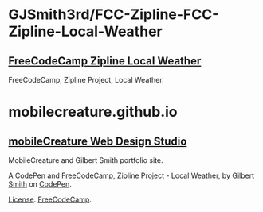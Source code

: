 # GJSmith3rd/FCC-Zipline-FCC-Zipline-Local-Weather
[FreeCodeCamp Zipline Local Weather](https://github.com/GJSmith3rd/FCC-Zipline-Local-Weather)
--------------------------------
FreeCodeCamp, Zipline Project, Local Weather.

# mobilecreature.github.io
[mobileCreature Web Design Studio](http://mobilecreature.github.io/)
--------------------------------
MobileCreature and Gilbert Smith portfolio site.

A [CodePen](http://codepen.io/GJSmith3rd/pen/yeWVmG) and [FreeCodeCamp](http://freecodecamp.com/gjsmith3rd), Zipline Project - Local Weather, by [Gilbert Smith](http://codepen.io/GJSmith3rd) on [CodePen](http://codepen.io/).

[License](http://codepen.io/GJSmith3rd/pen/RWojRp).
[FreeCodeCamp](http://freecodecamp.com/gjsmith3rd).
